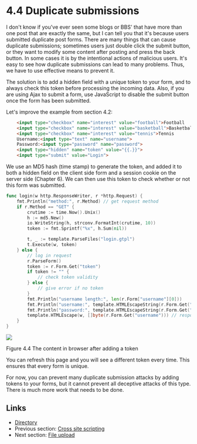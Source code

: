 # 4.4 Duplicate submissions

I don't know if you've ever seen some blogs or BBS' that have more than one post that are exactly the same, but I can tell you that it's because users submitted duplicate post forms. There are many things that can cause duplicate submissions; sometimes users just double click the submit button, or they want to modify some content after posting and press the back button. In some cases it is by the intentional actions of malicious users. It's easy to see how duplicate submissions can lead to many problems. Thus, we have to use effective means to prevent it.

The solution is to add a hidden field with a unique token to your form, and to always check this token before processing the incoming data. Also, if you are using Ajax to submit a form, use JavaScript to disable the submit button once the form has been submitted.

Let's improve the example from section 4.2:

```html
	<input type="checkbox" name="interest" value="football">Football
	<input type="checkbox" name="interest" value="basketball">Basketball
	<input type="checkbox" name="interest" value="tennis">Tennis
	Username:<input type="text" name="username">
	Password:<input type="password" name="password">
	<input type="hidden" name="token" value="{{.}}">
	<input type="submit" value="Login">
```

We use an MD5 hash (time stamp) to generate the token, and added it to both a hidden field on the client side form and a session cookie on the server side (Chapter 6). We can then use this token to check whether or not this form was submitted.

```Go
func login(w http.ResponseWriter, r *http.Request) {
	fmt.Println("method:", r.Method) // get request method
	if r.Method == "GET" {
		crutime := time.Now().Unix()
		h := md5.New()
		io.WriteString(h, strconv.FormatInt(crutime, 10))
		token := fmt.Sprintf("%x", h.Sum(nil))

		t, _ := template.ParseFiles("login.gtpl")
		t.Execute(w, token)
	} else {
		// log in request
		r.ParseForm()
		token := r.Form.Get("token")
		if token != "" {
			// check token validity
		} else {
			// give error if no token
		}
		fmt.Println("username length:", len(r.Form["username"][0]))
		fmt.Println("username:", template.HTMLEscapeString(r.Form.Get("username"))) // print in server side
		fmt.Println("password:", template.HTMLEscapeString(r.Form.Get("password")))
		template.HTMLEscape(w, []byte(r.Form.Get("username"))) // respond to client
	}
}

```

![](images/4.4.token.png)

Figure 4.4 The content in browser after adding a token

You can refresh this page and you will see a different token every time. This ensures that every form is unique.

For now, you can prevent many duplicate submission attacks by adding tokens to your forms, but it cannot prevent all deceptive attacks of this type. There is much more work that needs to be done.

## Links

* [Directory](preface.md)
* Previous section: [Cross site scripting](04.3.md)
* Next section: [File upload](04.5.md)
